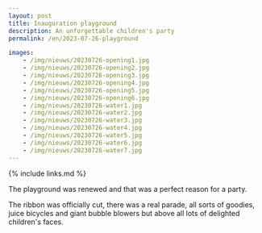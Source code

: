 ```yaml
---
layout: post
title: Inauguration playground
description: An unforgettable children's party
permalink: /en/2023-07-26-playground

images:   
    - /img/nieuws/20230726-opening1.jpg
    - /img/nieuws/20230726-opening2.jpg
    - /img/nieuws/20230726-opening3.jpg
    - /img/nieuws/20230726-opening4.jpg
    - /img/nieuws/20230726-opening5.jpg
    - /img/nieuws/20230726-opening6.jpg
    - /img/nieuws/20230726-water1.jpg
    - /img/nieuws/20230726-water2.jpg
    - /img/nieuws/20230726-water3.jpg
    - /img/nieuws/20230726-water4.jpg
    - /img/nieuws/20230726-water5.jpg
    - /img/nieuws/20230726-water6.jpg
    - /img/nieuws/20230726-water7.jpg
---
```


{% include links.md %}

The playground was renewed and that was a perfect reason for a party. 

The ribbon was officially cut, there was a real parade, all sorts of goodies, juice bicycles and giant bubble blowers but above all lots of delighted children's faces.

